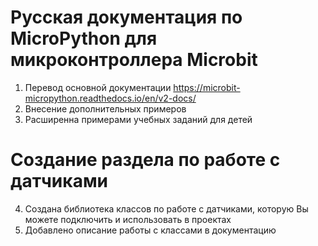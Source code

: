 # Русская документация по MicroPython для микроконтроллера Microbit

1) Перевод основной документации https://microbit-micropython.readthedocs.io/en/v2-docs/ 
2) Внесение дополнительных примеров
3) Расширенна примерами учебных заданий для детей

# Создание раздела по работе с датчиками

4) Создана библиотека классов по работе с датчиками, которую Вы можете подключить и использовать в проектах
5) Добавлено описание работы с классами в документацию
